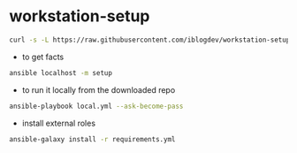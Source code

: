 # workstation-setup

```bash
curl -s -L https://raw.githubusercontent.com/iblogdev/workstation-setup/main/bootstrap.sh | bash
```

* to get facts

```bash
ansible localhost -m setup
```

* to run it locally from the downloaded repo

```bash
ansible-playbook local.yml --ask-become-pass
```

* install external roles
```bash
ansible-galaxy install -r requirements.yml
```